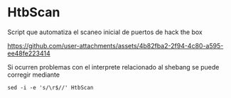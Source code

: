 # HtbScan
Script que automatiza el scaneo inicial de puertos de hack the box

https://github.com/user-attachments/assets/4b82fba2-2f94-4c80-a595-ee48fe223414

Si ocurren problemas con el interprete relacionado al shebang se puede corregir mediante

```
sed -i -e 's/\r$//' HtbScan
```